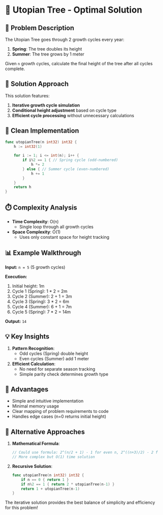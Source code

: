 # 🌳 Utopian Tree - Optimal Solution

## 🎯 Problem Description
The Utopian Tree goes through 2 growth cycles every year:
1. **Spring**: The tree doubles its height
2. **Summer**: The tree grows by 1 meter

Given `n` growth cycles, calculate the final height of the tree after all cycles complete.

## 🧠 Solution Approach
This solution features:
1. **Iterative growth cycle simulation**
2. **Conditional height adjustment** based on cycle type
3. **Efficient cycle processing** without unnecessary calculations

## 🚀 Clean Implementation
```go
func utopianTree(n int32) int32 {
    h := int32(1)  
    
    for i := 1; i <= int(n); i++ {
        if i%2 == 1 { // Spring cycle (odd-numbered)
            h *= 2
        } else { // Summer cycle (even-numbered)
            h += 1
        }
    }
    return h
}
```

## ⏱️ Complexity Analysis
- **Time Complexity**: O(n)
  - Single loop through all growth cycles
- **Space Complexity**: O(1)
  - Uses only constant space for height tracking

## 📊 Example Walkthrough
**Input:** `n = 5` (5 growth cycles)

**Execution:**
1. Initial height: 1m
2. Cycle 1 (Spring): 1 * 2 = 2m
3. Cycle 2 (Summer): 2 + 1 = 3m
4. Cycle 3 (Spring): 3 * 2 = 6m
5. Cycle 4 (Summer): 6 + 1 = 7m
6. Cycle 5 (Spring): 7 * 2 = 14m

**Output:** `14`

## 💡 Key Insights
1. **Pattern Recognition**:
   - Odd cycles (Spring) double height
   - Even cycles (Summer) add 1 meter
2. **Efficient Calculation**:
   - No need for separate season tracking
   - Simple parity check determines growth type

## 🌟 Advantages
- Simple and intuitive implementation
- Minimal memory usage
- Clear mapping of problem requirements to code
- Handles edge cases (n=0 returns initial height)

## 🔄 Alternative Approaches
1. **Mathematical Formula**:
   ```go
   // Could use formula: 2^(n/2 + 1) - 1 for even n, 2^((n+3)/2) - 2 for odd n
   // More complex but O(1) time solution
   ```
2. **Recursive Solution**:
   ```go
   func utopianTree(n int32) int32 {
       if n == 0 { return 1 }
       if n%2 == 1 { return 2 * utopianTree(n-1) }
       return 1 + utopianTree(n-1)
   }
   ```

The iterative solution provides the best balance of simplicity and efficiency for this problem!